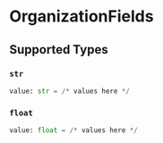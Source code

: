 # OrganizationFields


## Supported Types

### `str`

```python
value: str = /* values here */
```

### `float`

```python
value: float = /* values here */
```

